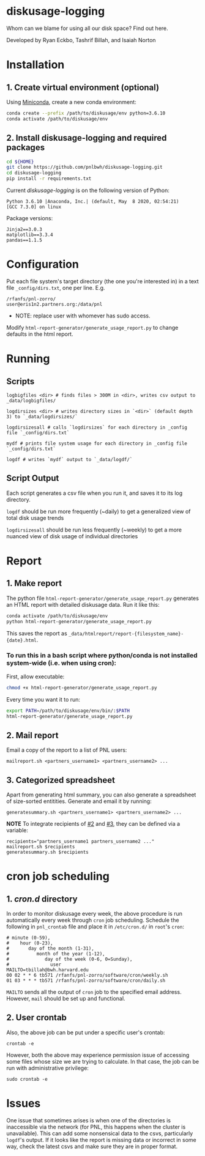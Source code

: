 # diskusage-logging

Whom can we blame for using all our disk space?  Find out here.

Developed by Ryan Eckbo, Tashrif Billah, and Isaiah Norton


# Installation

## 1. Create virtual environment (optional)
Using [Miniconda](https://conda.io/projects/conda/en/latest/user-guide/install/linux.html), create a new conda environment:

```bash
conda create --prefix /path/to/diskusage/env python=3.6.10
conda activate /path/to/diskusage/env
```

## 2. Install diskusage-logging and required packages

```bash
cd ${HOME}
git clone https://github.com/pnlbwh/diskusage-logging.git
cd diskusage-logging
pip install -r requirements.txt
```

Current *diskusage-logging* is on the following version of Python:

    Python 3.6.10 |Anaconda, Inc.| (default, May  8 2020, 02:54:21)
    [GCC 7.3.0] on linux

Package versions:

    Jinja2==3.0.3
    matplotlib==3.3.4
    pandas==1.1.5


# Configuration

Put each file system's target directory (the one you're interested in) in a
text file `_config/dirs.txt`, one per line. E.g.

    /rfanfs/pnl-zorro/
    user@eris1n2.partners.org:/data/pnl

* NOTE: replace user with whomever has sudo access.

Modify `html-report-generator/generate_usage_report.py` to change defaults in the html report.

# Running

## Scripts
    logbigfiles <dir> # finds files > 300M in <dir>, writes csv output to _data/logbigfiles/

    logdirsizes <dir> # writes directory sizes in `<dir>` (default depth 3) to `_data/logdirsizes/`

    logdirsizesall # calls `logdirsizes` for each directory in _config file `_config/dirs.txt`

    mydf # prints file system usage for each directory in _config file `_config/dirs.txt`

    logdf # writes `mydf` output to `_data/logdf/`

## Script Output

Each script generates a csv file when you run it, and saves it to its log directory.

`logdf` should be run more frequently (~daily) to get a generalized view of total disk usage trends

`logdirsizesall` should be run less frequently (~weekly) to get a more nuanced view of disk usage of individual directories

# Report

## 1. Make report

The python file `html-report-generator/generate_usage_report.py` generates an HTML report with detailed diskusage data. Run it like this:

```bash
conda activate /path/to/diskusage/env
python html-report-generator/generate_usage_report.py
```

This saves the report as `_data/htmlreport/report-{filesystem_name}-{date}.html`.

### To run this in a bash script where python/conda is not installed system-wide (i.e. when using cron):

First, allow executable:
```bash
chmod +x html-report-generator/generate_usage_report.py
```
Every time you want it to run:
```bash
export PATH=/path/to/diskusage/env/bin/:$PATH
html-report-generator/generate_usage_report.py
```

## 2. Mail report

Email a copy of the report to a list of PNL users:

    mailreport.sh <partners_username1> <partners_username2> ...

## 3. Categorized spreadsheet

Apart from generating html summary, you can also generate a spreadsheet of size-sorted entitities.
Generate and email it by running:

    generatesummary.sh <partners_username1> <partners_username2> ...

**NOTE** To integrate recipients of [#2](#2-mail-report) and [#3](#3-categorized-spreadsheet), they can be defined via a variable:

    recipients="partners_username1 partners_username2 ..."
    mailreport.sh $recipients
    generatesummary.sh $recipients


# cron job scheduling

## 1. *cron.d* directory

In order to monitor diskusage every week, the above procedure is run automatically
every week through `cron` job scheduling. Schedule the following in `pnl_crontab` file
and place it in `/etc/cron.d/` in `root`'s `cron`:

    # minute (0-59),
    #    hour (0-23),
    #       day of the month (1-31),
    #          month of the year (1-12),
    #             day of the week (0-6, 0=Sunday),
    #               user
    MAILTO=tbillah@bwh.harvard.edu
    00 02 * * 6 tb571 /rfanfs/pnl-zorro/software/cron/weekly.sh
    01 03 * * * tb571 /rfanfs/pnl-zorro/software/cron/daily.sh


`MAILTO` sends all the output of `cron` job to the specified email address. However, `mail` should be
set up and functional.

## 2. User crontab

Also, the above job can be put under a specific user's crontab:

    crontab -e

However, both the above may experience permission issue of accessing some files
whose size we are trying to calculate. In that case, the job can be run with
administrative privilege:

    sudo crontab -e


# Issues

One issue that sometimes arises is when one of the directories is inaccessible via the
network (for PNL, this happens when the cluster is unavailable). This can add some
nonsensical data to the csvs, particularly `logdf`'s output.  If it looks like the
report is missing data or incorrect in some way, check the latest csvs and make sure
they are in proper format.
